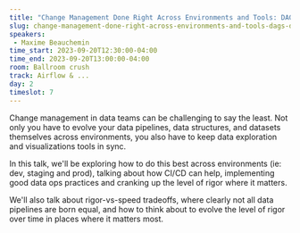 ```yaml
---
title: "Change Management Done Right Across Environments and Tools: DAGs, datasets and visualizations"
slug: change-management-done-right-across-environments-and-tools-dags-datasets-and-visualizations
speakers:
 - Maxime Beauchemin
time_start: 2023-09-20T12:30:00-04:00
time_end: 2023-09-20T13:00:00-04:00
room: Ballroom crush
track: Airflow & ...
day: 2
timeslot: 7
---
```


Change management in data teams can be challenging to say the least. Not only you have to evolve your data pipelines, data structures, and datasets themselves across environments, you also have to keep data exploration and visualizations tools in sync.
 
 
 
 In this talk, we'll be exploring how to do this best across environments (ie: dev, staging and prod), talking about how CI/CD can help, implementing good data ops practices and cranking up the level of rigor where it matters.
 
 
 
 We'll also talk about rigor-vs-speed tradeoffs, where clearly not all data pipelines are born equal, and how to think about to evolve the level of rigor over time in places where it matters most.